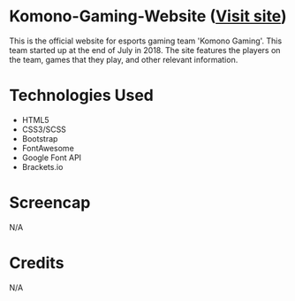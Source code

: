 # Komono-Gaming-Website (<a href="https://lauramwall.github.io/Komono-Gaming/" target="_blank">Visit site</a>)

This is the official website for esports gaming team 'Komono Gaming'. This team started up at the end of July in 2018. The site features the players on the team, games that they play, and other relevant information.

# Technologies Used

<ul>
  <li>HTML5</li>
  <li>CSS3/SCSS</li>
  <li>Bootstrap</li>
  <li>FontAwesome</li>
  <li>Google Font API</li>
  <li>Brackets.io</li>
</ul>

# Screencap

N/A

# Credits

N/A


